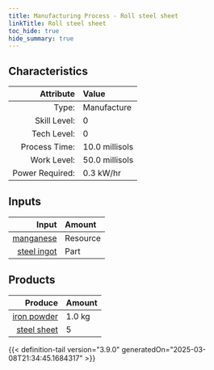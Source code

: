 ```yaml
---
title: Manufacturing Process - Roll steel sheet
linkTitle: Roll steel sheet
toc_hide: true
hide_summary: true
---
```

<!-- This is generated by the MarsSim HelpGenertor, do not edit. -->


## Characteristics

| Attribute      | Value |
|--------:|:------|
|Type:|Manufacture|
|Skill Level:|0|
|Tech Level:|0|
|Process Time:|10.0 millisols|
|Work Level:|50.0 millisols|
|Power Required:|0.3 kW/hr|

## Inputs

| Input      | Amount |
|--------:|:------|
|[manganese](/docs/definitions/resource/manganese)|Resource|0.1 kg|
|[steel ingot](/docs/definitions/part/steel-ingot)|Part|8|

## Products


| Produce      | Amount |
|--------:|:------|
|[iron powder](/docs/definitions/resource/iron-powder)|1.0 kg|
|[steel sheet](/docs/definitions/part/steel-sheet)|5|



{{< definition-tail version="3.9.0" generatedOn="2025-03-08T21:34:45.1684317" >}}



